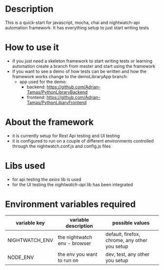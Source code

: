 # Description
This is a quick-start for javascript, mocha, chai and nightwatch-api automation framework. It has everything setup to just start writing tests

# How to use it
* if you just need a skeleton framework to start writing tests or learning automation create a branch from master and start using the framework
* if you want to see a demo of how tests can be written and how the framework works change to the demoLibraryApp branch:
    * app used for the demo:
        * backend: https://github.com/Adrian-Tamas/PythonLibraryBackend
        * frontend: https://github.com/Adrian-Tamas/PythonLibaryFrontend

# About the framework
* it is currently setup for Rest Api testing and UI testing
* it is configured to run on a couple of different environments controlled through the nightwatch.conf.js and config.js files


# Libs used
* for api testing the _axios_ lib is used
* for the UI testing the _nightwatch-api_ lib has been integrated 

# Environment variables required
| variable key | variable description | possible values |
|--------------|----------------------|-----------------|
|NIGHTWATCH_ENV | the nightwatch env - browser | default, firefox, chrome, any other you setup |
|NODE_ENV | the env you want to run on | dev, test, any other you setup |

